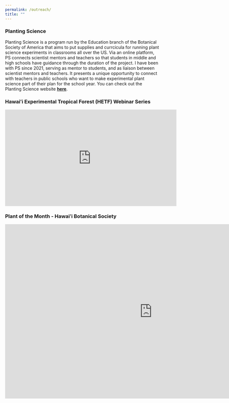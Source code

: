 ```yaml
---
permalink: /outreach/
title: ""
--- 
```

### Planting Science

Planting Science is a program run by the Education branch of the Botanical Society of America that aims to put supplies and currcicula for running plant science experiments in classrooms all over the US. Via an online platform, PS connects scientist mentors and teachers so that students in middle and high schools have guidance through the duration of the project. I have been with PS since 2021, serving as mentor to students, and as liaison between scientist mentors and teachers. It presents a unique opportunity to connect with teachers in public schools who want to make experimental plant science part of their plan for the school year. You can check out the Planting Science website [**here**](https://plantingscience.org/). 
 
### Hawaiʻi Experimental Tropical Forest (HETF) Webinar Series 

<iframe src="https://www.youtube.com/embed/hqW2XGYGFAY?si=WFx03pLR0D2HRAhR" title="YouTube video player" frameborder="0" width="560" height="315" allow="accelerometer; autoplay; clipboard-write; encrypted-media; gyroscope; picture-in-picture; web-share" referrerpolicy="strict-origin-when-cross-origin" allowfullscreen></iframe>

### Plant of the Month - Hawaiʻi Botanical Society 

<iframe src="https://docs.google.com/presentation/d/1LP6fIWjJe_BS_YQAAZ1STeV_QksJOHXu/edit#slide=id.p1 start=false&loop=false&delayms=3000" frameborder="0" width="960" height="569" allowfullscreen="true" mozallowfullscreen="true" webkitallowfullscreen="true"></iframe>



